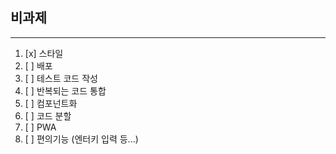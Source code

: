 ## 비과제

---

1. [x] 스타일
2. [ ] 배포
3. [ ] 테스트 코드 작성
4. [ ] 반복되는 코드 통합
5. [ ] 컴포넌트화
6. [ ] 코드 분할
7. [ ] PWA
8. [ ] 편의기능 (엔터키 입력 등...)
